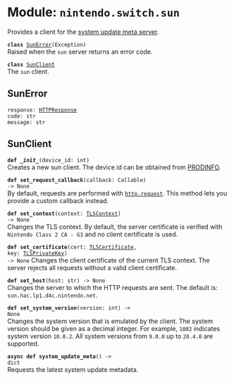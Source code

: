 
# Module: <code>nintendo.switch.sun</code>
Provides a client for the [system update meta server](https://github.com/kinnay/nintendo/wiki/Sun-Server).

<code>**class** [SunError](#sunerror)(Exception)</code><br>
<span class="docs">Raised when the `sun` server returns an error code.</span>

<code>**class** [SunClient](#sunclient)</code><br>
<span class="docs">The `sun` client.</span>

## SunError
<code>response: [HTTPResponse](https://anynet.readthedocs.io/en/latest/reference/http/#httpresponse)</code><br>
`code: str`<br>
`message: str`

## SunClient
<code>**def _\_init__**(device_id: int)</code><br>
<span class="docs">Creates a new sun client. The device id can be obtained from [PRODINFO](../switch.md).</span>

<code>**def set_request_callback**(callback: Callable) -> None</code><br>
<span class="docs">By default, requests are performed with [`http.request`](https://anynet.readthedocs.io/en/latest/reference/http). This method lets you provide a custom callback instead.</span>

<code>**def set_context**(context: [TLSContext](https://anynet.readthedocs.io/en/latest/reference/tls/#tlscontext)) -> None</code><br>
<span class="docs">Changes the TLS context. By default, the server certificate is verified with `Nintendo Class 2 CA - G3` and no client certificate is used.</span>

<code>**def set_certificate**(cert: [TLSCertificate](https://anynet.readthedocs.io/en/latest/reference/tls/#tlscertificate), key: [TLSPrivateKey](https://anynet.readthedocs.io/en/latest/reference/tls/#tlsprivatekey)) -> None</code>
<span class="docs">Changes the client certificate of the current TLS context. The server rejects all requests without a valid client certificate.</span>

<code>**def set_host**(host: str) -> None</code><br>
<span class="docs">Changes the server to which the HTTP requests are sent. The default is: `sun.hac.lp1.d4c.nintendo.net`.
</span>

<code>**def set_system_version**(version: int) -> None</code></br>
<span class="docs">Changes the system version that is emulated by the client. The system version should be given as a decimal integer. For example, `1002` indicates system version `10.0.2`. All system versions from `9.0.0` up to `20.4.0` are supported.</span>

<code>**async def system_update_meta**() -> dict</code><br>
<span class="docs">Requests the latest system update metadata.</span>
